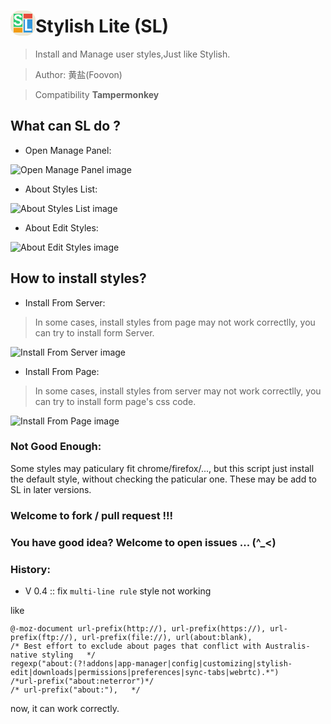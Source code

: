 # <span style="padding: 5px 5px;background: #EEE8D5;display: inline-block;border-radius: 15px;"><svg width="30px" height="30px" viewbox="0 0 100 100" xmlns="http://www.w3.org/2000/svg"><g><rect x="0" y="0" width="30" height="30" fill="none"/></g><g><rect fill="#2ecc71" stroke="#000" stroke-width="0" width="47" height="70"  y="0" x="0"/><rect fill="#3498db" stroke="#000" stroke-width="0" x="53" y="30" width="47" height="70"/><rect fill="#e74c3c" stroke="#000" stroke-width="0" x="53" y="0" width="47" height="25"/><rect fill="#f39c12" stroke="#000" stroke-width="0" x="0" y="75" width="47" height="25"/><text fill="#ffffff" stroke-width="0" x="20" y="57"  font-size="50" font-family="'Courier New', Courier, monospace" text-anchor="start" xml:space="preserve" font-weight="bold" transform="matrix(1.67,0,0,1.9,-35,-45) " stroke="#000">S</text><text fill="#ffffff" stroke-width="0" x="53" y="71"  font-size="48" font-family="'Courier New', Courier, monospace" text-anchor="start" xml:space="preserve" font-weight="bold" transform="matrix(1.65,0,0,1.9,-35,-45) " stroke="#000">L</text></g></svg></span>Stylish Lite (SL)
> Install and Manage user styles,Just like Stylish.

> Author: 黄盐(Foovon)

> Compatibility **Tampermonkey**

## What can SL do ?

- Open Manage Panel:

![Open Manage Panel image](https://github.com/woolition/greasyforks/raw/master/img/styleslite1.png)

- About Styles List:

![About Styles List image](https://github.com/woolition/greasyforks/raw/master/img/styleslite2.png)

- About Edit Styles:

![About Edit Styles image](https://github.com/woolition/greasyforks/raw/master/img/styleslite3.png)

## How to install styles?

- Install From Server:
> In some cases, install styles from page may not work correctlly, you can try to install form Server.

![Install From Server image](https://github.com/woolition/greasyforks/raw/master/img/styleslite4.png)

- Install From Page:
> In some cases, install styles from server may not work correctlly, you can try to install form page's css code.

![Install From Page image](https://github.com/woolition/greasyforks/raw/master/img/styleslite5.png)

### Not Good Enough:

Some styles may paticulary fit chrome/firefox/..., but this script just install the default style, without
checking the paticular one.
These may be add to SL in later versions.

### Welcome to fork / pull request !!!
### You have good idea? Welcome to open issues ... (^_<)
### History:
- V 0.4 ::  fix `multi-line rule` style not working

like

    @-moz-document url-prefix(http://), url-prefix(https://), url-prefix(ftp://), url-prefix(file://), url(about:blank),
    /* Best effort to exclude about pages that conflict with Australis-native styling   */
    regexp("about:(?!addons|app-manager|config|customizing|stylish-edit|downloads|permissions|preferences|sync-tabs|webrtc).*")
    /*url-prefix("about:neterror")*/
    /* url-prefix("about:"),   */
now, it can work correctly.